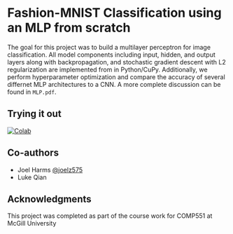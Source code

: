 # Fashion-MNIST Classification using an MLP from scratch

The goal for this project was to build a multilayer perceptron for image classification. All model components including input, hidden, and output layers
along with backpropagation, and stochastic gradient descent with L2 regularization are implemented from in Python/CuPy. Additionally, we perform hyperparameter optimization and compare the 
accuracy of several differnet MLP architectures to a CNN. A more complete discussion can be found in `MLP.pdf`.

## Trying it out

[![Colab](https://colab.research.google.com/assets/colab-badge.svg)](https://colab.research.google.com/github/justincharney/MLP_from_scratch/blob/main/MLP.ipynb)

## Co-authors

* Joel Harms [@joelz575](https://github.com/joelz575)
* Luke Qian


## Acknowledgments

This project was completed as part of the course work for COMP551 at McGill University

